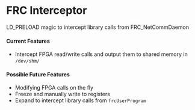 # FRC Interceptor

LD_PRELOAD magic to intercept library calls from FRC_NetCommDaemon

#### Current Features
* Intercept FPGA read/write calls and output them to shared memory in `/dev/shm/`

#### Possible Future Features
* Modifying FPGA calls on the fly
* Freeze and manually write to registers
* Expand to intercept library calls from `frcUserProgram` 